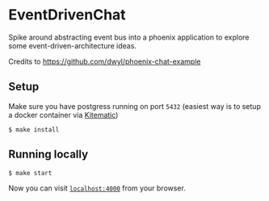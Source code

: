 # EventDrivenChat

Spike around abstracting event bus into a phoenix application to explore some
event-driven-architecture ideas.

Credits to https://github.com/dwyl/phoenix-chat-example

## Setup

Make sure you have postgress running on port `5432` (easiest way is to setup a
docker container via [Kitematic](https://kitematic.com/))

```
$ make install
```

## Running locally

```
$ make start
```

Now you can visit [`localhost:4000`](http://localhost:4000) from your browser.
